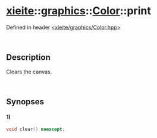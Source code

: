 # [xieite](../../../../../xieite.md)\:\:[graphics](../../../../../graphics.md)\:\:[Color](../../../Color.md)\:\:print
Defined in header [<xieite/graphics/Color.hpp>](../../../../../../include/xieite/graphics/Color.hpp)

&nbsp;

## Description
Clears the canvas.

&nbsp;

## Synopses
#### 1)
```cpp
void clear() noexcept;
```

